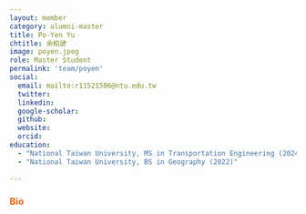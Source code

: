 ```yaml
---
layout: member
category: alumni-master
title: Po-Yen Yu
chtitle: 余柏諺
image: poyen.jpeg
role: Master Student
permalink: 'team/poyen'
social:
  email: mailto:r11521506@ntu.edu.tw
  twitter: 
  linkedin: 
  google-scholar: 
  github: 
  website: 
  orcid: 
education:
  - "National Taiwan University, MS in Transportation Engineering (2024)"
  - "National Taiwan University, BS in Geography (2022)"

---
```


<h3 style="color: #e36414;">Bio</h3>

